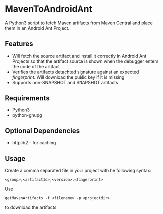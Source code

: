 MavenToAndroidAnt
=================

A Python3 script to fetch Maven artifacts from Maven Central and place them in an Android Ant Project.

Features
--------

- Will fetch the source artifact and install it correctly in Android Ant Projects so that the artifact source is shown when the debugger enters the code of the artifact
- Verifies the artifacts detachted signature against an expected *fingerprint*. Will download the public key if it is missing
- Supports non-SNAPSHOT and SNAPSHOT artifacts

Requirements
------------

- Python3
- python-gnupg

Optional Dependencies
---------------------

- httplib2 - for caching

Usage
-----

Create a comma separated file in your project with he following syntax:

```
<group>,<artifactId>,<version>,<fingerprint>
```

Use

```
getMavenArtifacts -f <filename> -p <projectdir>
````

to download the artifacts
